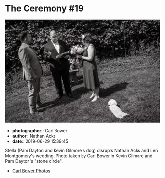 # The Ceremony #19

![Pam Dayton and Kevin Gilmore's dog, Stella, disrupts Nathan Acks and Len Montgomery's wedding](assets/2019-06-29-set-1-the-ceremony-19.webp)

* **photographer**:: Carl Bower  
* **author**:: Nathan Acks  
* **date**:: 2019-06-29 15:39:45

Stella (Pam Dayton and Kevin Gilmore's dog) disrupts Nathan Acks and Len Montgomery's wedding. Photo taken by Carl Bower in Kevin Gilmore and Pam Dayton's "stone circle".

* [Carl Bower Photos](https://carlbowerphotos.com)
